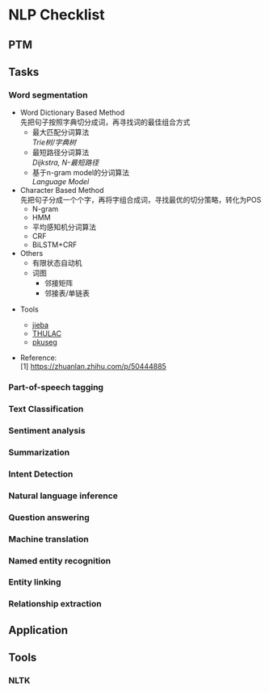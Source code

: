 # NLP Checklist

## PTM

## Tasks
### Word segmentation
- Word Dictionary Based Method   
先把句子按照字典切分成词，再寻找词的最佳组合方式
    - 最大匹配分词算法  
    *Trie树/字典树* 
    - 最短路径分词算法  
    *Dijkstra, N-最短路径*
    - 基于n-gram model的分词算法  
    *Language Model*
- Character Based Method   
先把句子分成一个个字，再将字组合成词，寻找最优的切分策略，转化为POS
    - N-gram
    - HMM
    - 平均感知机分词算法
    - CRF
    - BiLSTM+CRF
- Others   
    - 有限状态自动机
    - 词图
        - 邻接矩阵
        - 邻接表/单链表

+ Tools
    - [jieba](https://github.com/fxsjy/jieba)
    - [THULAC](http://thulac.thunlp.org/)
    - [pkuseg](https://github.com/lancopku/pkuseg-python)

+ Reference:  
   [1] https://zhuanlan.zhihu.com/p/50444885

### Part-of-speech tagging

### Text Classification

### Sentiment analysis

### Summarization

### Intent Detection

### Natural language inference 

### Question answering

### Machine translation

### Named entity recognition

### Entity linking

### Relationship extraction

## Application

## Tools
### NLTK
